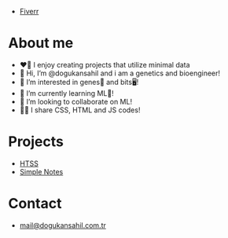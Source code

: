 * [Fiverr](https://www.fiverr.com/s/xK4Dox)

# About me
- ❤️‍🔥 I enjoy creating projects that utilize minimal data
- 👋 Hi, I’m @dogukansahil and i am a genetics and bioengineer!
- 👀 I’m interested in genes🧬 and bits🖥️!
- 🌱 I’m currently learning ML🤖!
- 💞️ I’m looking to collaborate on ML!
- 🧑‍💻 I share CSS, HTML and JS codes!

# Projects
* [HTSS](https://github.com/dogukansahil/HTSS)
* [Simple Notes](https://github.com/dogukansahil/simplenotes)


# Contact
- mail@dogukansahil.com.tr 
